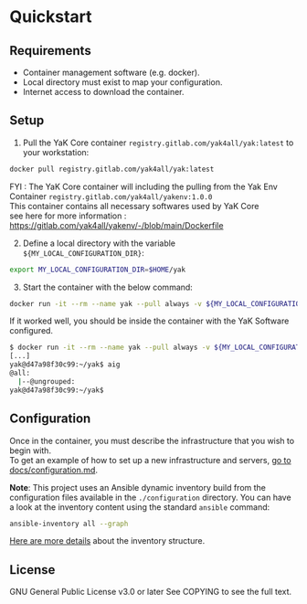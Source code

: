 # Quickstart

## Requirements

- Container management software (e.g. docker).
- Local directory must exist to map your configuration.
- Internet access to download the container.

## Setup

1. Pull the YaK Core container `registry.gitlab.com/yak4all/yak:latest` to your workstation:

```bash
docker pull registry.gitlab.com/yak4all/yak:latest
```

FYI : The YaK Core container will including the pulling from the Yak Env Container `registry.gitlab.com/yak4all/yakenv:1.0.0` <br>
This container contains all necessary softwares used by YaK Core <br>
see here for more information : https://gitlab.com/yak4all/yakenv/-/blob/main/Dockerfile

2. Define a local directory with the variable `${MY_LOCAL_CONFIGURATION_DIR}`:

```bash
export MY_LOCAL_CONFIGURATION_DIR=$HOME/yak
```

3. Start the container with the below command:

```bash
docker run -it --rm --name yak --pull always -v ${MY_LOCAL_CONFIGURATION_DIR}:/workspace/yak/configuration/infrastructure registry.gitlab.com/yak4all/yak bash
```

If it worked well, you should be inside the container with the YaK Software configured.

```bash
$ docker run -it --rm --name yak --pull always -v ${MY_LOCAL_CONFIGURATION_DIR}:/workspace/yak/configuration/infrastructure registry.gitlab.com/yak4all/yak bash
[...]
yak@d47a98f30c99:~/yak$ aig
@all:
  |--@ungrouped:
yak@d47a98f30c99:~/yak$
```

## Configuration

Once in the container, you must describe the infrastructure that you wish to begin with.<br>
To get an example of how to set up a new infrastructure and servers, [go to docs/configuration.md](https://gitlab.com/yak4all/yak/-/blob/main/docs/configuration/README.md).

**Note**: This project uses an Ansible dynamic inventory build from the configuration files available in the `./configuration` directory.
You can have a look at the inventory content using the standard `ansible` command:

```bash
ansible-inventory all --graph
```

[Here are more details](https://gitlab.com/yak4all/yak/-/tree/main/collections/ansible_collections/yak/core) about the inventory structure.

## License

GNU General Public License v3.0 or later
See COPYING to see the full text.
